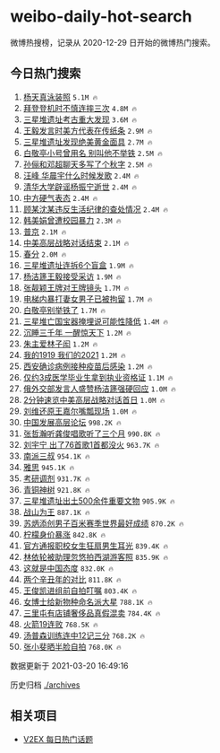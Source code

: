 # weibo-daily-hot-search

微博热搜榜，记录从 2020-12-29 日开始的微博热门搜索。

## 今日热门搜索

<!-- BEGIN -->

1. [杨天真泳装照](https://s.weibo.com/weibo?q=%E6%9D%A8%E5%A4%A9%E7%9C%9F%E6%B3%B3%E8%A3%85%E7%85%A7&Refer=top) `5.1M 🔥`
1. [拜登登机时不慎连摔三次](https://s.weibo.com/weibo?q=%23%E6%8B%9C%E7%99%BB%E7%99%BB%E6%9C%BA%E6%97%B6%E4%B8%8D%E6%85%8E%E8%BF%9E%E6%91%94%E4%B8%89%E6%AC%A1%23&Refer=top) `4.8M 🔥`
1. [三星堆遗址考古重大发现](https://s.weibo.com/weibo?q=%23%E4%B8%89%E6%98%9F%E5%A0%86%E9%81%97%E5%9D%80%E8%80%83%E5%8F%A4%E9%87%8D%E5%A4%A7%E5%8F%91%E7%8E%B0%23&Refer=top) `3.6M 🔥`
1. [王毅发言时美方代表在传纸条](https://s.weibo.com/weibo?q=%23%E7%8E%8B%E6%AF%85%E5%8F%91%E8%A8%80%E6%97%B6%E7%BE%8E%E6%96%B9%E4%BB%A3%E8%A1%A8%E5%9C%A8%E4%BC%A0%E7%BA%B8%E6%9D%A1%23&Refer=top) `2.9M 🔥`
1. [三星堆遗址发现绝美黄金面具](https://s.weibo.com/weibo?q=%23%E4%B8%89%E6%98%9F%E5%A0%86%E9%81%97%E5%9D%80%E5%8F%91%E7%8E%B0%E7%BB%9D%E7%BE%8E%E9%BB%84%E9%87%91%E9%9D%A2%E5%85%B7%23&Refer=top) `2.7M 🔥`
1. [白敬亭小号曾用名 别叫他不举铁](https://s.weibo.com/weibo?q=%E7%99%BD%E6%95%AC%E4%BA%AD%E5%B0%8F%E5%8F%B7%E6%9B%BE%E7%94%A8%E5%90%8D%20%E5%88%AB%E5%8F%AB%E4%BB%96%E4%B8%8D%E4%B8%BE%E9%93%81&Refer=top) `2.5M 🔥`
1. [孙俪和邓超聊天多写了个秋字](https://s.weibo.com/weibo?q=%E5%AD%99%E4%BF%AA%E5%92%8C%E9%82%93%E8%B6%85%E8%81%8A%E5%A4%A9%E5%A4%9A%E5%86%99%E4%BA%86%E4%B8%AA%E7%A7%8B%E5%AD%97&Refer=top) `2.5M 🔥`
1. [汪峰 华晨宇什么时候发歌](https://s.weibo.com/weibo?q=%E6%B1%AA%E5%B3%B0%20%E5%8D%8E%E6%99%A8%E5%AE%87%E4%BB%80%E4%B9%88%E6%97%B6%E5%80%99%E5%8F%91%E6%AD%8C&Refer=top) `2.4M 🔥`
1. [清华大学辟谣杨振宁逝世](https://s.weibo.com/weibo?q=%23%E6%B8%85%E5%8D%8E%E5%A4%A7%E5%AD%A6%E8%BE%9F%E8%B0%A3%E6%9D%A8%E6%8C%AF%E5%AE%81%E9%80%9D%E4%B8%96%23&Refer=top) `2.4M 🔥`
1. [中方硬气表态](https://s.weibo.com/weibo?q=%23%E4%B8%AD%E6%96%B9%E7%A1%AC%E6%B0%94%E8%A1%A8%E6%80%81%23&Refer=top) `2.4M 🔥`
1. [顾某沈某违反生活纪律的查处情况](https://s.weibo.com/weibo?q=%23%E9%A1%BE%E6%9F%90%E6%B2%88%E6%9F%90%E8%BF%9D%E5%8F%8D%E7%94%9F%E6%B4%BB%E7%BA%AA%E5%BE%8B%E7%9A%84%E6%9F%A5%E5%A4%84%E6%83%85%E5%86%B5%23&Refer=top) `2.4M 🔥`
1. [韩美娟曾遭校园暴力](https://s.weibo.com/weibo?q=%E9%9F%A9%E7%BE%8E%E5%A8%9F%E6%9B%BE%E9%81%AD%E6%A0%A1%E5%9B%AD%E6%9A%B4%E5%8A%9B&Refer=top) `2.3M 🔥`
1. [普京](https://s.weibo.com/weibo?q=%E6%99%AE%E4%BA%AC&Refer=top) `2.1M 🔥`
1. [中美高层战略对话结束](https://s.weibo.com/weibo?q=%23%E4%B8%AD%E7%BE%8E%E9%AB%98%E5%B1%82%E6%88%98%E7%95%A5%E5%AF%B9%E8%AF%9D%E7%BB%93%E6%9D%9F%23&Refer=top) `2.1M 🔥`
1. [春分](https://s.weibo.com/weibo?q=%E6%98%A5%E5%88%86&Refer=top) `2.0M 🔥`
1. [三星堆遗址连拆6个盲盒](https://s.weibo.com/weibo?q=%23%E4%B8%89%E6%98%9F%E5%A0%86%E9%81%97%E5%9D%80%E8%BF%9E%E6%8B%866%E4%B8%AA%E7%9B%B2%E7%9B%92%23&Refer=top) `1.9M 🔥`
1. [杨洁篪王毅接受采访](https://s.weibo.com/weibo?q=%23%E6%9D%A8%E6%B4%81%E7%AF%AA%E7%8E%8B%E6%AF%85%E6%8E%A5%E5%8F%97%E9%87%87%E8%AE%BF%23&Refer=top) `1.9M 🔥`
1. [张靓颖王牌对王牌镜头](https://s.weibo.com/weibo?q=%E5%BC%A0%E9%9D%93%E9%A2%96%E7%8E%8B%E7%89%8C%E5%AF%B9%E7%8E%8B%E7%89%8C%E9%95%9C%E5%A4%B4&Refer=top) `1.7M 🔥`
1. [电梯内暴打妻女男子已被拘留](https://s.weibo.com/weibo?q=%23%E7%94%B5%E6%A2%AF%E5%86%85%E6%9A%B4%E6%89%93%E5%A6%BB%E5%A5%B3%E7%94%B7%E5%AD%90%E5%B7%B2%E8%A2%AB%E6%8B%98%E7%95%99%23&Refer=top) `1.7M 🔥`
1. [白敬亭别举铁了](https://s.weibo.com/weibo?q=%23%E7%99%BD%E6%95%AC%E4%BA%AD%E5%88%AB%E4%B8%BE%E9%93%81%E4%BA%86%23&Refer=top) `1.7M 🔥`
1. [三星堆亡国宝器掩埋说可能性降低](https://s.weibo.com/weibo?q=%23%E4%B8%89%E6%98%9F%E5%A0%86%E4%BA%A1%E5%9B%BD%E5%AE%9D%E5%99%A8%E6%8E%A9%E5%9F%8B%E8%AF%B4%E5%8F%AF%E8%83%BD%E6%80%A7%E9%99%8D%E4%BD%8E%23&Refer=top) `1.4M 🔥`
1. [沉睡三千年 一醒惊天下](https://s.weibo.com/weibo?q=%E6%B2%89%E7%9D%A1%E4%B8%89%E5%8D%83%E5%B9%B4%20%E4%B8%80%E9%86%92%E6%83%8A%E5%A4%A9%E4%B8%8B&Refer=top) `1.2M 🔥`
1. [朱主爱林子闳](https://s.weibo.com/weibo?q=%E6%9C%B1%E4%B8%BB%E7%88%B1%E6%9E%97%E5%AD%90%E9%97%B3&Refer=top) `1.2M 🔥`
1. [我的1919 我们的2021](https://s.weibo.com/weibo?q=%E6%88%91%E7%9A%841919%20%E6%88%91%E4%BB%AC%E7%9A%842021&Refer=top) `1.2M 🔥`
1. [西安确诊病例接种疫苗后感染](https://s.weibo.com/weibo?q=%23%E8%A5%BF%E5%AE%89%E7%A1%AE%E8%AF%8A%E7%97%85%E4%BE%8B%E6%8E%A5%E7%A7%8D%E7%96%AB%E8%8B%97%E5%90%8E%E6%84%9F%E6%9F%93%23&Refer=top) `1.2M 🔥`
1. [仅约3成医学毕业生拿到执业资格证](https://s.weibo.com/weibo?q=%23%E4%BB%85%E7%BA%A63%E6%88%90%E5%8C%BB%E5%AD%A6%E6%AF%95%E4%B8%9A%E7%94%9F%E6%8B%BF%E5%88%B0%E6%89%A7%E4%B8%9A%E8%B5%84%E6%A0%BC%E8%AF%81%23&Refer=top) `1.1M 🔥`
1. [俄外交部发言人盛赞杨洁篪强硬回应](https://s.weibo.com/weibo?q=%23%E4%BF%84%E5%A4%96%E4%BA%A4%E9%83%A8%E5%8F%91%E8%A8%80%E4%BA%BA%E7%9B%9B%E8%B5%9E%E6%9D%A8%E6%B4%81%E7%AF%AA%E5%BC%BA%E7%A1%AC%E5%9B%9E%E5%BA%94%23&Refer=top) `1.0M 🔥`
1. [2分钟速览中美高层战略对话首日](https://s.weibo.com/weibo?q=%232%E5%88%86%E9%92%9F%E9%80%9F%E8%A7%88%E4%B8%AD%E7%BE%8E%E9%AB%98%E5%B1%82%E6%88%98%E7%95%A5%E5%AF%B9%E8%AF%9D%E9%A6%96%E6%97%A5%23&Refer=top) `1.0M 🔥`
1. [刘维还原王嘉尔嘴瓢现场](https://s.weibo.com/weibo?q=%23%E5%88%98%E7%BB%B4%E8%BF%98%E5%8E%9F%E7%8E%8B%E5%98%89%E5%B0%94%E5%98%B4%E7%93%A2%E7%8E%B0%E5%9C%BA%23&Refer=top) `1.0M 🔥`
1. [中国发展高层论坛](https://s.weibo.com/weibo?q=%E4%B8%AD%E5%9B%BD%E5%8F%91%E5%B1%95%E9%AB%98%E5%B1%82%E8%AE%BA%E5%9D%9B&Refer=top) `998.2K 🔥`
1. [张哲瀚听龚俊唱歌听了三个月](https://s.weibo.com/weibo?q=%23%E5%BC%A0%E5%93%B2%E7%80%9A%E5%90%AC%E9%BE%9A%E4%BF%8A%E5%94%B1%E6%AD%8C%E5%90%AC%E4%BA%86%E4%B8%89%E4%B8%AA%E6%9C%88%23&Refer=top) `990.8K 🔥`
1. [刘宇宁 出了76首歌1首都没火](https://s.weibo.com/weibo?q=%E5%88%98%E5%AE%87%E5%AE%81%20%E5%87%BA%E4%BA%8676%E9%A6%96%E6%AD%8C1%E9%A6%96%E9%83%BD%E6%B2%A1%E7%81%AB&Refer=top) `963.7K 🔥`
1. [南派三叔](https://s.weibo.com/weibo?q=%E5%8D%97%E6%B4%BE%E4%B8%89%E5%8F%94&Refer=top) `954.1K 🔥`
1. [雅思](https://s.weibo.com/weibo?q=%E9%9B%85%E6%80%9D&Refer=top) `945.1K 🔥`
1. [考研调剂](https://s.weibo.com/weibo?q=%E8%80%83%E7%A0%94%E8%B0%83%E5%89%82&Refer=top) `931.7K 🔥`
1. [青铜神树](https://s.weibo.com/weibo?q=%E9%9D%92%E9%93%9C%E7%A5%9E%E6%A0%91&Refer=top) `921.8K 🔥`
1. [三星堆遗址出土500余件重要文物](https://s.weibo.com/weibo?q=%23%E4%B8%89%E6%98%9F%E5%A0%86%E9%81%97%E5%9D%80%E5%87%BA%E5%9C%9F500%E4%BD%99%E4%BB%B6%E9%87%8D%E8%A6%81%E6%96%87%E7%89%A9%23&Refer=top) `905.9K 🔥`
1. [战山为王](https://s.weibo.com/weibo?q=%E6%88%98%E5%B1%B1%E4%B8%BA%E7%8E%8B&Refer=top) `887.1K 🔥`
1. [苏炳添创男子百米赛季世界最好成绩](https://s.weibo.com/weibo?q=%E8%8B%8F%E7%82%B3%E6%B7%BB%E5%88%9B%E7%94%B7%E5%AD%90%E7%99%BE%E7%B1%B3%E8%B5%9B%E5%AD%A3%E4%B8%96%E7%95%8C%E6%9C%80%E5%A5%BD%E6%88%90%E7%BB%A9&Refer=top) `870.2K 🔥`
1. [柠檬身价暴涨](https://s.weibo.com/weibo?q=%23%E6%9F%A0%E6%AA%AC%E8%BA%AB%E4%BB%B7%E6%9A%B4%E6%B6%A8%23&Refer=top) `842.8K 🔥`
1. [官方通报职校女生狂扇男生耳光](https://s.weibo.com/weibo?q=%23%E5%AE%98%E6%96%B9%E9%80%9A%E6%8A%A5%E8%81%8C%E6%A0%A1%E5%A5%B3%E7%94%9F%E7%8B%82%E6%89%87%E7%94%B7%E7%94%9F%E8%80%B3%E5%85%89%23&Refer=top) `839.4K 🔥`
1. [林依轮被助理忽悠拍西湖游客照](https://s.weibo.com/weibo?q=%23%E6%9E%97%E4%BE%9D%E8%BD%AE%E8%A2%AB%E5%8A%A9%E7%90%86%E5%BF%BD%E6%82%A0%E6%8B%8D%E8%A5%BF%E6%B9%96%E6%B8%B8%E5%AE%A2%E7%85%A7%23&Refer=top) `835.9K 🔥`
1. [这就是中国态度](https://s.weibo.com/weibo?q=%23%E8%BF%99%E5%B0%B1%E6%98%AF%E4%B8%AD%E5%9B%BD%E6%80%81%E5%BA%A6%23&Refer=top) `832.0K 🔥`
1. [两个辛丑年的对比](https://s.weibo.com/weibo?q=%23%E4%B8%A4%E4%B8%AA%E8%BE%9B%E4%B8%91%E5%B9%B4%E7%9A%84%E5%AF%B9%E6%AF%94%23&Refer=top) `811.8K 🔥`
1. [王俊凯进组前自拍叮嘱](https://s.weibo.com/weibo?q=%23%E7%8E%8B%E4%BF%8A%E5%87%AF%E8%BF%9B%E7%BB%84%E5%89%8D%E8%87%AA%E6%8B%8D%E5%8F%AE%E5%98%B1%23&Refer=top) `803.4K 🔥`
1. [女博士给新物种命名派大星](https://s.weibo.com/weibo?q=%E5%A5%B3%E5%8D%9A%E5%A3%AB%E7%BB%99%E6%96%B0%E7%89%A9%E7%A7%8D%E5%91%BD%E5%90%8D%E6%B4%BE%E5%A4%A7%E6%98%9F&Refer=top) `788.1K 🔥`
1. [三里屯有店铺奢侈品真假混卖](https://s.weibo.com/weibo?q=%23%E4%B8%89%E9%87%8C%E5%B1%AF%E6%9C%89%E5%BA%97%E9%93%BA%E5%A5%A2%E4%BE%88%E5%93%81%E7%9C%9F%E5%81%87%E6%B7%B7%E5%8D%96%23&Refer=top) `784.4K 🔥`
1. [火箭19连败](https://s.weibo.com/weibo?q=%23%E7%81%AB%E7%AE%AD19%E8%BF%9E%E8%B4%A5%23&Refer=top) `768.5K 🔥`
1. [汤普森训练连中12记三分](https://s.weibo.com/weibo?q=%E6%B1%A4%E6%99%AE%E6%A3%AE%E8%AE%AD%E7%BB%83%E8%BF%9E%E4%B8%AD12%E8%AE%B0%E4%B8%89%E5%88%86&Refer=top) `768.2K 🔥`
1. [张小斐晒半脸自拍](https://s.weibo.com/weibo?q=%E5%BC%A0%E5%B0%8F%E6%96%90%E6%99%92%E5%8D%8A%E8%84%B8%E8%87%AA%E6%8B%8D&Refer=top) `768.0K 🔥`

数据更新于 2021-03-20 16:49:16

<!-- END -->

历史归档 [./archives](./archives)

## 相关项目

- [V2EX 每日热门话题](https://github.com/boojack/v2ex-daily-hot-topic)
